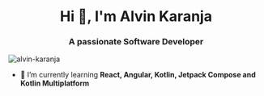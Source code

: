 <h1 align="center">Hi 👋, I'm Alvin Karanja</h1>
<h3 align="center">A passionate Software Developer</h3>

<p align="left"> <img src="https://komarev.com/ghpvc/?username=alvin-karanja&label=Profile%20views&color=0e75b6&style=flat" alt="alvin-karanja" /> </p>

- 🌱 I’m currently learning **React, Angular, Kotlin, Jetpack Compose and Kotlin Multiplatform**

</p>
